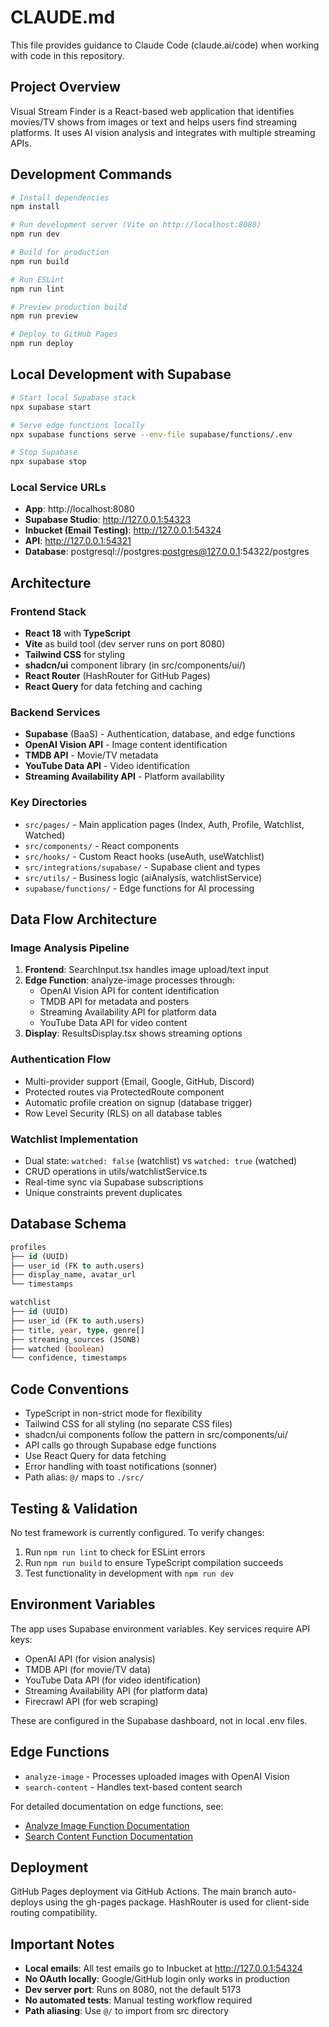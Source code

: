 # CLAUDE.md

This file provides guidance to Claude Code (claude.ai/code) when working with code in this repository.

## Project Overview

Visual Stream Finder is a React-based web application that identifies movies/TV shows from images or text and helps users find streaming platforms. It uses AI vision analysis and integrates with multiple streaming APIs.

## Development Commands

```bash
# Install dependencies
npm install

# Run development server (Vite on http://localhost:8080)
npm run dev

# Build for production
npm run build

# Run ESLint
npm run lint

# Preview production build
npm run preview

# Deploy to GitHub Pages
npm run deploy
```

## Local Development with Supabase

```bash
# Start local Supabase stack
npx supabase start

# Serve edge functions locally
npx supabase functions serve --env-file supabase/functions/.env

# Stop Supabase
npx supabase stop
```

### Local Service URLs
- **App**: http://localhost:8080
- **Supabase Studio**: http://127.0.0.1:54323
- **Inbucket (Email Testing)**: http://127.0.0.1:54324
- **API**: http://127.0.0.1:54321
- **Database**: postgresql://postgres:postgres@127.0.0.1:54322/postgres

## Architecture

### Frontend Stack
- **React 18** with **TypeScript**
- **Vite** as build tool (dev server runs on port 8080)
- **Tailwind CSS** for styling
- **shadcn/ui** component library (in src/components/ui/)
- **React Router** (HashRouter for GitHub Pages)
- **React Query** for data fetching and caching

### Backend Services
- **Supabase** (BaaS) - Authentication, database, and edge functions
- **OpenAI Vision API** - Image content identification
- **TMDB API** - Movie/TV metadata
- **YouTube Data API** - Video identification
- **Streaming Availability API** - Platform availability

### Key Directories
- `src/pages/` - Main application pages (Index, Auth, Profile, Watchlist, Watched)
- `src/components/` - React components
- `src/hooks/` - Custom React hooks (useAuth, useWatchlist)
- `src/integrations/supabase/` - Supabase client and types
- `src/utils/` - Business logic (aiAnalysis, watchlistService)
- `supabase/functions/` - Edge functions for AI processing

## Data Flow Architecture

### Image Analysis Pipeline
1. **Frontend**: SearchInput.tsx handles image upload/text input
2. **Edge Function**: analyze-image processes through:
   - OpenAI Vision API for content identification
   - TMDB API for metadata and posters
   - Streaming Availability API for platform data
   - YouTube Data API for video content
3. **Display**: ResultsDisplay.tsx shows streaming options

### Authentication Flow
- Multi-provider support (Email, Google, GitHub, Discord)
- Protected routes via ProtectedRoute component
- Automatic profile creation on signup (database trigger)
- Row Level Security (RLS) on all database tables

### Watchlist Implementation
- Dual state: `watched: false` (watchlist) vs `watched: true` (watched)
- CRUD operations in utils/watchlistService.ts
- Real-time sync via Supabase subscriptions
- Unique constraints prevent duplicates

## Database Schema

```sql
profiles
├── id (UUID)
├── user_id (FK to auth.users)
├── display_name, avatar_url
└── timestamps

watchlist
├── id (UUID)
├── user_id (FK to auth.users)
├── title, year, type, genre[]
├── streaming_sources (JSONB)
├── watched (boolean)
└── confidence, timestamps
```

## Code Conventions

- TypeScript in non-strict mode for flexibility
- Tailwind CSS for all styling (no separate CSS files)
- shadcn/ui components follow the pattern in src/components/ui/
- API calls go through Supabase edge functions
- Use React Query for data fetching
- Error handling with toast notifications (sonner)
- Path alias: `@/` maps to `./src/`

## Testing & Validation

No test framework is currently configured. To verify changes:
1. Run `npm run lint` to check for ESLint errors
2. Run `npm run build` to ensure TypeScript compilation succeeds
3. Test functionality in development with `npm run dev`

## Environment Variables

The app uses Supabase environment variables. Key services require API keys:
- OpenAI API (for vision analysis)
- TMDB API (for movie/TV data)
- YouTube Data API (for video identification)
- Streaming Availability API (for platform data)
- Firecrawl API (for web scraping)

These are configured in the Supabase dashboard, not in local .env files.

## Edge Functions

- `analyze-image` - Processes uploaded images with OpenAI Vision
- `search-content` - Handles text-based content search

For detailed documentation on edge functions, see:
- [Analyze Image Function Documentation](/docs/edge-functions/analyze-image.md)
- [Search Content Function Documentation](/docs/edge-functions/search-content.md)

## Deployment

GitHub Pages deployment via GitHub Actions. The main branch auto-deploys using the gh-pages package. HashRouter is used for client-side routing compatibility.

## Important Notes

- **Local emails**: All test emails go to Inbucket at http://127.0.0.1:54324
- **No OAuth locally**: Google/GitHub login only works in production
- **Dev server port**: Runs on 8080, not the default 5173
- **No automated tests**: Manual testing workflow required
- **Path aliasing**: Use `@/` to import from src directory